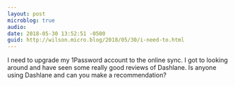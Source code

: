 ```yaml
---
layout: post
microblog: true
audio: 
date: 2018-05-30 13:52:51 -0500
guid: http://wilson.micro.blog/2018/05/30/i-need-to.html
---
```

I need to upgrade my 1Password account to the online sync. I got to looking around and have seen some really good reviews of Dashlane. Is anyone using Dashlane and can you make a recommendation?
